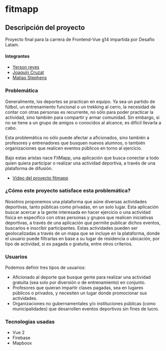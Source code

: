 # fitmapp

## Descripción del proyecto

Proyecto final para la carrera de Frontend-Vue g14 impartida por Desafio Latam.

#### Integrantes

- [Yerson reyes](https://github.com/yersonreyes)
- [Joaquín Cruzat](https://www.github.com/octokatherine)
- [Matías Stephens](https://www.github.com/octokatherine)

### Problemática

Generalmente, los deportes se practican en equipo. Ya sea un partido de fútbol, un entrenamiento funcional o un trekking al cerro, la necesidad de contar con otras personas es recurrente, no sólo para poder practicar la actividad, sino también para compartir y armar comunidad. Sin embargo, si no se tiene a un grupo de amigos o conocidos al alcance, es difícil llevarla a cabo.

Esta problemática no sólo puede afectar a aficionados, sino también a profesores y entrenadores que busquen nuevos alumnos, o también organizaciones que realicen eventos públicos en torno al ejercicio.

Bajo estas aristas nace FitMapp, una aplicación que busca conectar a todo quien quiera participar o realizar una actividad deportiva, a través de una plataforma de difusión.

- [Video del proyecto fitmapp](https://youtu.be/P3QiMyK97tg)

### ¿Cómo este proyecto satisface esta problemática?

Nosotros proponemos una plataforma que aúne diversas actividades deportivas, tanto públicas como privadas, en un solo lugar. Esta aplicación buscar acercar a la gente interesada en hacer ejercicio o una actividad física en específico con otras personas y grupos que realicen iniciativas deportivas, a través de una aplicación que permite publicar dichos eventos, buscarlos e inscribir participantes. Estas actividades pueden ser geolocalizadas a través de un mapa que se incluye en la plataforma, donde el usuario puede filtrarlas en base a su lugar de residencia o ubicación, por tipo de actividad, si es pagada o gratuita, entre otros criterios.

### Usuarios

Podemos definir tres tipos de usuarios:

- Aficionado al deporte que busque gente para realizar una actividad gratuita (sea solo por diversión o de entrenamiento) en conjunto.
- Profesores que quieran impartir clases pagadas, sea en lugares públicos o privados, y necesiten un lugar donde promocionar sus actividades.
- Organizaciones no gubernamentales y/o instituciones públicas (como municipalidades) que desarrollen eventos deportivos sin fines de lucro.

### Tecnologias usadas

- Vue 2
- Firebase
- Mapboox
